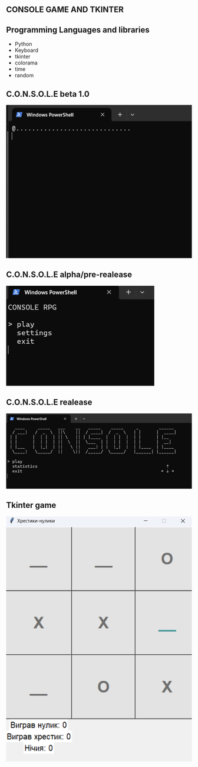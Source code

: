 ## CONSOLE GAME AND TKINTER

## Programming Languages and libraries
- Python
- Keyboard
- tkinter
- colorama
- time
- random

## C.O.N.S.O.L.E beta 1.0
![Логотип](./img/Console.png)

## C.O.N.S.O.L.E alpha/pre-realease
![Логотип](./img/console-beta.png)

## C.O.N.S.O.L.E realease
![Логотип](./img/console-realease.png)

## Tkinter game
![Логотип](./img/tkinter.png)
